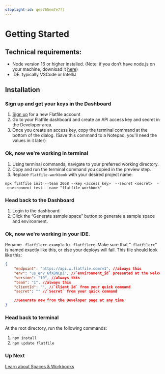 ```yaml
---
stoplight-id: qes765em7e7fl
---
```


# Getting Started

## Technical requirements:

- Node version 16 or higher installed. (Note: if you don’t have node.js on your machine, download it [here](https://nodejs.org/en/download/))
- IDE: typically VSCode or IntelliJ


## Installation

### Sign up and get your keys in the Dashboard

1. [Sign up](https://dashboard.flatfile.com/account/sign-up) for a new Flatfile account
3. Go to your Flatfile dashboard and create an API access key and secret in the Developer area.
4. Once you create an access key, copy the terminal command at the bottom of the dialog. (Save this command to a Notepad, you'll need the values in it later)

### Ok, now we're working in terminal

1. Using terminal commands, navigate to your preferred working directory.
2. Copy and run the terminal command you copied in the preview step. 
3. Replace `flatfile-workbook` with your desired project name: 

```cli
npx flatfile init --team 2668 --key <access key>  --secret <secret>  --environment test --name "flatfile-workbook"
```

### Head back to the Dashboard

1. Login to the dashboard.
2. Click the “Generate sample space” button to generate a sample space and environment.

### Ok, now we're working in your IDE.

Rename `.flatfilerc.example` to `.flatfilerc`. Make sure that “`.flatfilerc`” is named exactly like this, or else your deploys will fail. This file should look like this:

```json
{
    "endpoint": "https://api.x.flatfile.com/v1", //always this
    "env": "us_env_6fXBNCpi", //`environment_id` presented at the welcome screen
    "version": "10", //always this
    "team": "1", //always this
    "clientId": "", //`Client Id` from your quick command
    "secret": "" //`Secret` from your quick command

    //Generate new from the Developer page at any time
}
```

### Head back to terminal

At the root directory, run the following commands:
1. `npm install`
2.  `npm update flatfile`

### Up Next

[Learn about Spaces & Workbooks](Workbooks.md)
